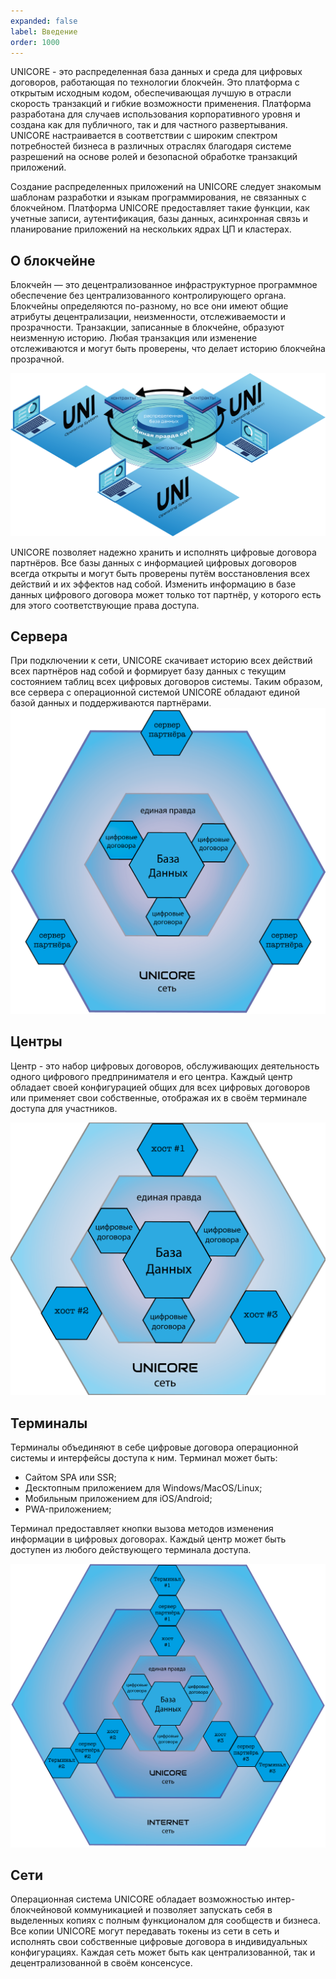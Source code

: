 ```yaml
---
expanded: false
label: Введение
order: 1000
---
```

UNICORE - это распределенная база данных и среда для цифровых договоров, работающая по технологии блокчейн. Это платформа с открытым исходным кодом, обеспечивающая лучшую в отрасли скорость транзакций и гибкие возможности применения. Платформа разработана для случаев использования корпоративного уровня и создана как для публичного, так и для частного развертывания. UNICORE настраивается в соответствии с широким спектром потребностей бизнеса в различных отраслях благодаря системе разрешений на основе ролей и безопасной обработке транзакций приложений.

Создание распределенных приложений на UNICORE следует знакомым шаблонам разработки и языкам программирования, не связанных с блокчейном. Платформа UNICORE предоставляет такие функции, как учетные записи, аутентификация, базы данных, асинхронная связь и планирование приложений на нескольких ядрах ЦП и кластерах. 

## О блокчейне
Блокчейн — это децентрализованное инфраструктурное программное обеспечение без централизованного контролирующего органа. Блокчейны определяются по-разному, но все они имеют общие атрибуты децентрализации, неизменности, отслеживаемости и прозрачности. Транзакции, записанные в блокчейне, образуют неизменную историю. Любая транзакция или изменение отслеживаются и могут быть проверены, что делает историю блокчейна прозрачной. 


![](/static/OS2.png)

UNICORE позволяет надежно хранить и исполнять цифровые договора партнёров. Все базы данных с информацией цифровых договоров всегда открыты и могут быть проверены путём восстановления всех действий и их эффектов над собой. Изменить информацию в базе данных цифрового договора может только тот партнёр, у которого есть для этого соответствующие права доступа. 

## Сервера
При подключении к сети, UNICORE скачивает историю всех действий всех партнёров над собой и формирует базу данных с текущим состоянием таблиц всех цифровых договоров системы. Таким образом, все сервера с операционной системой UNICORE обладают единой базой данных и поддерживаются партнёрами.
![](/static/server.png)

## Центры
Центр - это набор цифровых договоров, обслуживающих деятельность одного цифрового предпринимателя и его центра. Каждый центр обладает своей конфигурацией общих для всех цифровых договоров или применяет свои собственные, отображая их в своём терминале доступа для участников.

![](/static/hosts.png)


## Терминалы
Терминалы объединяют в себе цифровые договора операционной системы и интерфейсы доступа к ним. Терминал может быть:

- Сайтом SPA или SSR;
- Десктопным приложением для Windows/MacOS/Linux;
- Мобильным приложением для iOS/Android;
- PWA-приложением;

Терминал предоставляет кнопки вызова методов изменения информации в цифровых договорах. Каждый центр может быть доступен из любого действующего терминала доступа. 

![](/static/terminals.png)

## Сети
Операционная система UNICORE обладает возможностью интер-блокчейновой коммуникацией и позволяет запускать себя в выделенных копиях с полным функционалом для сообществ и бизнеса. Все копии UNICORE могут передавать токены из сети в сеть и исполнять свои собственные цифровые договора в индивидуальных конфигурациях. Каждая сеть может быть как централизованной, так и децентрализованной в своём консенсусе. 
